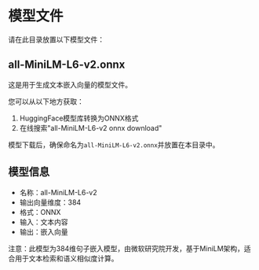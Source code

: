 # 模型文件

请在此目录放置以下模型文件：

## all-MiniLM-L6-v2.onnx

这是用于生成文本嵌入向量的模型文件。

您可以从以下地方获取：

1. HuggingFace模型库转换为ONNX格式
2. 在线搜索"all-MiniLM-L6-v2 onnx download"

模型下载后，确保命名为`all-MiniLM-L6-v2.onnx`并放置在本目录中。

## 模型信息

- 名称：all-MiniLM-L6-v2
- 输出向量维度：384
- 格式：ONNX
- 输入：文本内容
- 输出：嵌入向量

注意：此模型为384维句子嵌入模型，由微软研究院开发，基于MiniLM架构，适合用于文本检索和语义相似度计算。 